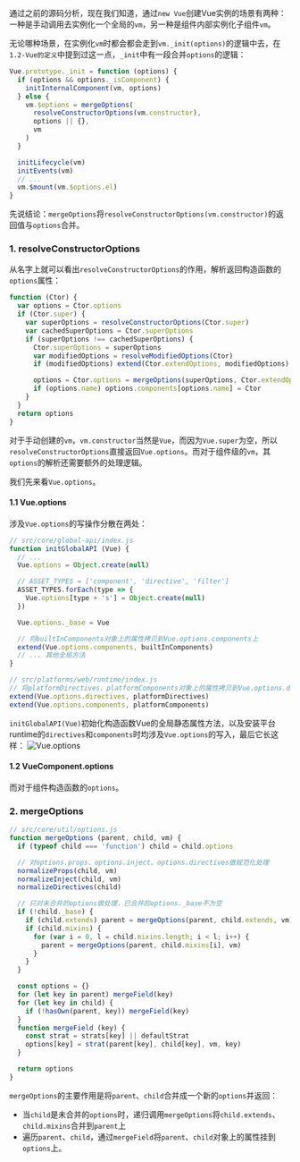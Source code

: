 通过之前的源码分析，现在我们知道，通过`new Vue`创建Vue实例的场景有两种：一种是手动调用去实例化一个全局的`vm`，另一种是组件内部实例化子组件`vm`。

无论哪种场景，在实例化`vm`时都会都会走到`vm._init(options)`的逻辑中去，在`1.2-Vue的定义`中提到过这一点，`_init`中有一段合并`options`的逻辑：
```js
Vue.prototype._init = function (options) {
  if (options && options._isComponent) {
    initInternalComponent(vm, options)
  } else {
    vm.$options = mergeOptions(
      resolveConstructorOptions(vm.constructor),
      options || {},
      vm
    )
  }

  initLifecycle(vm)
  initEvents(vm)
  // ...
  vm.$mount(vm.$options.el)
}
```

先说结论：`mergeOptions`将`resolveConstructorOptions(vm.constructor)`的返回值与`options`合并。

### 1. resolveConstructorOptions
从名字上就可以看出`resolveConstructorOptions`的作用，解析返回构造函数的`options`属性：
```js
function (Ctor) {
  var options = Ctor.options
  if (Ctor.super) {
    var superOptions = resolveConstructorOptions(Ctor.super)
    var cachedSuperOptions = Ctor.superOptions
    if (superOptions !== cachedSuperOptions) {
      Ctor.superOptions = superOptions
      var modifiedOptions = resolveModifiedOptions(Ctor)
      if (modifiedOptions) extend(Ctor.extendOptions, modifiedOptions)

      options = Ctor.options = mergeOptions(superOptions, Ctor.extendOptions)
      if (options.name) options.components[options.name] = Ctor
    }
  }
  return options
}
```

对于手动创建的`vm`，`vm.constructor`当然是`Vue`，而因为`Vue.super`为空，所以`resolveConstructorOptions`直接返回`Vue.options`。而对于组件级的`vm`，其`options`的解析还需要额外的处理逻辑。

我们先来看`Vue.options`。

#### 1.1 Vue.options
涉及`Vue.options`的写操作分散在两处：
```js
// src/core/global-api/index.js
function initGlobalAPI (Vue) {
  // ...
  Vue.options = Object.create(null)

  // ASSET_TYPES = ['component', 'directive', 'filter']
  ASSET_TYPES.forEach(type => {
    Vue.options[type + 's'] = Object.create(null)
  })

  Vue.options._base = Vue

  // 将builtInComponents对象上的属性拷贝到Vue.options.components上
  extend(Vue.options.components, builtInComponents)
  // ... 其他全局方法
}

// src/platforms/web/runtime/index.js
// 将platformDirectives、platformComponents对象上的属性拷贝到Vue.options.directives、Vue.options.components上
extend(Vue.options.directives, platformDirectives)
extend(Vue.options.components, platformComponents)
```

`initGlobalAPI(Vue)`初始化构造函数Vue的全局静态属性方法，以及安装平台runtime的`directives`和`components`时均涉及`Vue.options`的写入，最后它长这样：
![Vue.options](https://pic.downk.cc/item/5f588c47160a154a67f06d84.jpg)

#### 1.2 VueComponent.options
而对于组件构造函数的`options`。

### 2. mergeOptions
```js
// src/core/util/options.js
function mergeOptions (parent, child, vm) {
  if (typeof child === 'function') child = child.options

  // 对options.props、options.inject、options.directives做规范化处理
  normalizeProps(child, vm)
  normalizeInject(child, vm)
  normalizeDirectives(child)

  // 只对未合并的options做处理，已合并的options._base不为空
  if (!child._base) {
    if (child.extends) parent = mergeOptions(parent, child.extends, vm)
    if (child.mixins) {
      for (var i = 0, l = child.mixins.length; i < l; i++) {
        parent = mergeOptions(parent, child.mixins[i], vm)
      }
    }
  }

  const options = {}
  for (let key in parent) mergeField(key)
  for (let key in child) {
    if (!hasOwn(parent, key)) mergeField(key)
  }
  function mergeField (key) {
    const strat = strats[key] || defaultStrat
    options[key] = strat(parent[key], child[key], vm, key)
  }

  return options
}
```

`mergeOptions`的主要作用是将`parent`、`child`合并成一个新的`options`并返回：
- 当`child`是未合并的`options`时，递归调用`mergeOptions`将`child.extends`、`child.mixins`合并到`parent`上
- 遍历`parent`、`child`，通过`mergeField`将`parent`、`child`对象上的属性挂到`options`上。
